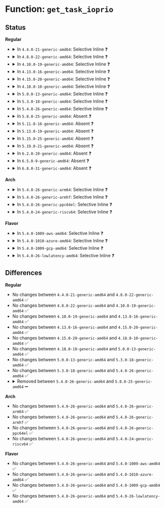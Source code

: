 # Function: <code>get_task_ioprio</code>

## Status
<b>Regular</b>
<ul>
<li>
<details>
<summary>In <code>4.4.0-21-generic-amd64</code>: Selective Inline ❓</summary>

```c
int get_task_ioprio(struct task_struct * p)
```

```json
{
  "name": "get_task_ioprio",
  "collision_type": "Unique Static",
  "inline_type": "Selective",
  "funcs": [
    {
      "addr": 18446744071582833712,
      "name": "get_task_ioprio",
      "external": false,
      "loc": "block/ioprio.c:145",
      "file": "block/ioprio.c",
      "inline": "not declared, inlined",
      "caller_inline": [],
      "caller_func": [
        "block/ioprio.c:SyS_ioprio_get",
        "block/ioprio.c:SyS_ioprio_get",
        "block/ioprio.c:SyS_ioprio_get"
      ]
    }
  ],
  "symbols": [
    {
      "addr": 18446744071582833712,
      "name": "get_task_ioprio",
      "section": ".text",
      "bind": "STB_LOCAL",
      "size": 46
    }
  ]
}
```
</details>
</li>
<li>
<details>
<summary>In <code>4.8.0-22-generic-amd64</code>: Selective Inline ❓</summary>

```c
int get_task_ioprio(struct task_struct * p)
```

```json
{
  "name": "get_task_ioprio",
  "collision_type": "Unique Static",
  "inline_type": "Selective",
  "funcs": [
    {
      "addr": 18446744071583113312,
      "name": "get_task_ioprio",
      "external": false,
      "loc": "block/ioprio.c:145",
      "file": "block/ioprio.c",
      "inline": "not declared, inlined",
      "caller_inline": [],
      "caller_func": [
        "block/ioprio.c:SyS_ioprio_get",
        "block/ioprio.c:SyS_ioprio_get",
        "block/ioprio.c:SyS_ioprio_get"
      ]
    }
  ],
  "symbols": [
    {
      "addr": 18446744071583113312,
      "name": "get_task_ioprio",
      "section": ".text",
      "bind": "STB_LOCAL",
      "size": 88
    }
  ]
}
```
</details>
</li>
<li>
<details>
<summary>In <code>4.10.0-19-generic-amd64</code>: Selective Inline ❓</summary>

```c
int get_task_ioprio(struct task_struct * p)
```

```json
{
  "name": "get_task_ioprio",
  "collision_type": "Unique Static",
  "inline_type": "Selective",
  "funcs": [
    {
      "addr": 18446744071583225024,
      "name": "get_task_ioprio",
      "external": false,
      "loc": "block/ioprio.c:145",
      "file": "block/ioprio.c",
      "inline": "not declared, inlined",
      "caller_inline": [],
      "caller_func": [
        "block/ioprio.c:SyS_ioprio_get",
        "block/ioprio.c:SyS_ioprio_get",
        "block/ioprio.c:SyS_ioprio_get"
      ]
    }
  ],
  "symbols": [
    {
      "addr": 18446744071583225024,
      "name": "get_task_ioprio",
      "section": ".text",
      "bind": "STB_LOCAL",
      "size": 88
    }
  ]
}
```
</details>
</li>
<li>
<details>
<summary>In <code>4.13.0-16-generic-amd64</code>: Selective Inline ❓</summary>

```c
int get_task_ioprio(struct task_struct * p)
```

```json
{
  "name": "get_task_ioprio",
  "collision_type": "Unique Static",
  "inline_type": "Selective",
  "funcs": [
    {
      "addr": 18446744071583279008,
      "name": "get_task_ioprio",
      "external": false,
      "loc": "block/ioprio.c:149",
      "file": "block/ioprio.c",
      "inline": "not declared, inlined",
      "caller_inline": [],
      "caller_func": [
        "block/ioprio.c:SyS_ioprio_get",
        "block/ioprio.c:SyS_ioprio_get",
        "block/ioprio.c:SyS_ioprio_get"
      ]
    }
  ],
  "symbols": [
    {
      "addr": 18446744071583279008,
      "name": "get_task_ioprio",
      "section": ".text",
      "bind": "STB_LOCAL",
      "size": 86
    }
  ]
}
```
</details>
</li>
<li>
<details>
<summary>In <code>4.15.0-20-generic-amd64</code>: Selective Inline ❓</summary>

```c
int get_task_ioprio(struct task_struct * p)
```

```json
{
  "name": "get_task_ioprio",
  "collision_type": "Unique Static",
  "inline_type": "Selective",
  "funcs": [
    {
      "addr": 18446744071583459264,
      "name": "get_task_ioprio",
      "external": false,
      "loc": "block/ioprio.c:149",
      "file": "block/ioprio.c",
      "inline": "not declared, inlined",
      "caller_inline": [],
      "caller_func": [
        "block/ioprio.c:SyS_ioprio_get",
        "block/ioprio.c:SyS_ioprio_get",
        "block/ioprio.c:SyS_ioprio_get"
      ]
    }
  ],
  "symbols": [
    {
      "addr": 18446744071583459264,
      "name": "get_task_ioprio",
      "section": ".text",
      "bind": "STB_LOCAL",
      "size": 86
    }
  ]
}
```
</details>
</li>
<li>
<details>
<summary>In <code>4.18.0-10-generic-amd64</code>: Selective Inline ❓</summary>

```c
int get_task_ioprio(struct task_struct * p)
```

```json
{
  "name": "get_task_ioprio",
  "collision_type": "Unique Static",
  "inline_type": "Selective",
  "funcs": [
    {
      "addr": 18446744071583670544,
      "name": "get_task_ioprio",
      "external": false,
      "loc": "block/ioprio.c:159",
      "file": "block/ioprio.c",
      "inline": "not declared, inlined",
      "caller_inline": [],
      "caller_func": [
        "block/ioprio.c:__ia32_sys_ioprio_get",
        "block/ioprio.c:__ia32_sys_ioprio_get",
        "block/ioprio.c:__ia32_sys_ioprio_get",
        "block/ioprio.c:__x64_sys_ioprio_get",
        "block/ioprio.c:__x64_sys_ioprio_get",
        "block/ioprio.c:__x64_sys_ioprio_get"
      ]
    }
  ],
  "symbols": [
    {
      "addr": 18446744071583670544,
      "name": "get_task_ioprio",
      "section": ".text",
      "bind": "STB_LOCAL",
      "size": 86
    }
  ]
}
```
</details>
</li>
<li>
<details>
<summary>In <code>5.0.0-13-generic-amd64</code>: Selective Inline ❓</summary>

```c
int get_task_ioprio(struct task_struct * p)
```

```json
{
  "name": "get_task_ioprio",
  "collision_type": "Unique Static",
  "inline_type": "Selective",
  "funcs": [
    {
      "addr": 18446744071583777824,
      "name": "get_task_ioprio",
      "external": false,
      "loc": "block/ioprio.c:159",
      "file": "block/ioprio.c",
      "inline": "not declared, inlined",
      "caller_inline": [],
      "caller_func": [
        "block/ioprio.c:__ia32_sys_ioprio_get",
        "block/ioprio.c:__ia32_sys_ioprio_get",
        "block/ioprio.c:__ia32_sys_ioprio_get",
        "block/ioprio.c:__x64_sys_ioprio_get",
        "block/ioprio.c:__x64_sys_ioprio_get",
        "block/ioprio.c:__x64_sys_ioprio_get"
      ]
    }
  ],
  "symbols": [
    {
      "addr": 18446744071583777824,
      "name": "get_task_ioprio",
      "section": ".text",
      "bind": "STB_LOCAL",
      "size": 86
    }
  ]
}
```
</details>
</li>
<li>
<details>
<summary>In <code>5.3.0-18-generic-amd64</code>: Selective Inline ❓</summary>

```c
int get_task_ioprio(struct task_struct * p)
```

```json
{
  "name": "get_task_ioprio",
  "collision_type": "Unique Static",
  "inline_type": "Selective",
  "funcs": [
    {
      "addr": 18446744071583967552,
      "name": "get_task_ioprio",
      "external": false,
      "loc": "block/ioprio.c:160",
      "file": "block/ioprio.c",
      "inline": "not declared, inlined",
      "caller_inline": [],
      "caller_func": [
        "block/ioprio.c:__ia32_sys_ioprio_get",
        "block/ioprio.c:__ia32_sys_ioprio_get",
        "block/ioprio.c:__ia32_sys_ioprio_get",
        "block/ioprio.c:__x64_sys_ioprio_get",
        "block/ioprio.c:__x64_sys_ioprio_get",
        "block/ioprio.c:__x64_sys_ioprio_get"
      ]
    }
  ],
  "symbols": [
    {
      "addr": 18446744071583967552,
      "name": "get_task_ioprio",
      "section": ".text",
      "bind": "STB_LOCAL",
      "size": 91
    }
  ]
}
```
</details>
</li>
<li>
<details>
<summary>In <code>5.4.0-26-generic-amd64</code>: Selective Inline ❓</summary>

```c
int get_task_ioprio(struct task_struct * p)
```

```json
{
  "name": "get_task_ioprio",
  "collision_type": "Unique Static",
  "inline_type": "Selective",
  "funcs": [
    {
      "addr": 18446744071584070912,
      "name": "get_task_ioprio",
      "external": false,
      "loc": "block/ioprio.c:160",
      "file": "block/ioprio.c",
      "inline": "not declared, inlined",
      "caller_inline": [],
      "caller_func": [
        "block/ioprio.c:__ia32_sys_ioprio_get",
        "block/ioprio.c:__ia32_sys_ioprio_get",
        "block/ioprio.c:__ia32_sys_ioprio_get",
        "block/ioprio.c:__x64_sys_ioprio_get",
        "block/ioprio.c:__x64_sys_ioprio_get",
        "block/ioprio.c:__x64_sys_ioprio_get"
      ]
    }
  ],
  "symbols": [
    {
      "addr": 18446744071584070912,
      "name": "get_task_ioprio",
      "section": ".text",
      "bind": "STB_LOCAL",
      "size": 91
    }
  ]
}
```
</details>
</li>
<li>
<details>
<summary>In <code>5.8.0-25-generic-amd64</code>: Absent ❓</summary>

```json
{
  "name": "get_task_ioprio",
  "collision_type": "Unique Static",
  "inline_type": "Selective",
  "funcs": [
    {
      "addr": 18446744071584463589,
      "name": "get_task_ioprio",
      "external": false,
      "loc": "block/ioprio.c:160",
      "file": "block/ioprio.c",
      "inline": "not declared, inlined",
      "caller_inline": [
        "block/ioprio.c:__do_sys_ioprio_get",
        "block/ioprio.c:__do_sys_ioprio_get",
        "block/ioprio.c:__do_sys_ioprio_get"
      ],
      "caller_func": [
        "block/ioprio.c:__do_sys_ioprio_get",
        "block/ioprio.c:__do_sys_ioprio_get",
        "block/ioprio.c:__do_sys_ioprio_get"
      ]
    }
  ],
  "symbols": [
    {
      "addr": 18446744071584463264,
      "name": "get_task_ioprio.part.0",
      "section": ".text",
      "bind": "STB_LOCAL",
      "size": 71
    }
  ]
}
```
</details>
</li>
<li>
<details>
<summary>In <code>5.11.0-16-generic-amd64</code>: Absent ❓</summary>

```json
{
  "name": "get_task_ioprio",
  "collision_type": "Unique Static",
  "inline_type": "Selective",
  "funcs": [
    {
      "addr": 18446744071584578634,
      "name": "get_task_ioprio",
      "external": false,
      "loc": "block/ioprio.c:160",
      "file": "block/ioprio.c",
      "inline": "not declared, inlined",
      "caller_inline": [
        "block/ioprio.c:__do_sys_ioprio_get",
        "block/ioprio.c:__do_sys_ioprio_get",
        "block/ioprio.c:__do_sys_ioprio_get"
      ],
      "caller_func": [
        "block/ioprio.c:__do_sys_ioprio_get",
        "block/ioprio.c:__do_sys_ioprio_get",
        "block/ioprio.c:__do_sys_ioprio_get"
      ]
    }
  ],
  "symbols": [
    {
      "addr": 18446744071584578304,
      "name": "get_task_ioprio.part.0",
      "section": ".text",
      "bind": "STB_LOCAL",
      "size": 71
    }
  ]
}
```
</details>
</li>
<li>
<details>
<summary>In <code>5.13.0-19-generic-amd64</code>: Absent ❓</summary>

```json
{
  "name": "get_task_ioprio",
  "collision_type": "Unique Static",
  "inline_type": "Selective",
  "funcs": [
    {
      "addr": 18446744071584610698,
      "name": "get_task_ioprio",
      "external": false,
      "loc": "block/ioprio.c:167",
      "file": "block/ioprio.c",
      "inline": "not declared, inlined",
      "caller_inline": [
        "block/ioprio.c:__do_sys_ioprio_get",
        "block/ioprio.c:__do_sys_ioprio_get",
        "block/ioprio.c:__do_sys_ioprio_get"
      ],
      "caller_func": [
        "block/ioprio.c:__do_sys_ioprio_get",
        "block/ioprio.c:__do_sys_ioprio_get",
        "block/ioprio.c:__do_sys_ioprio_get"
      ]
    }
  ],
  "symbols": [
    {
      "addr": 18446744071584610368,
      "name": "get_task_ioprio.part.0",
      "section": ".text",
      "bind": "STB_LOCAL",
      "size": 71
    }
  ]
}
```
</details>
</li>
<li>
<details>
<summary>In <code>5.15.0-25-generic-amd64</code>: Absent ❓</summary>

```json
{
  "name": "get_task_ioprio",
  "collision_type": "Unique Static",
  "inline_type": "Selective",
  "funcs": [
    {
      "addr": 18446744071585025099,
      "name": "get_task_ioprio",
      "external": false,
      "loc": "block/ioprio.c:173",
      "file": "block/ioprio.c",
      "inline": "not declared, inlined",
      "caller_inline": [
        "block/ioprio.c:__do_sys_ioprio_get",
        "block/ioprio.c:__do_sys_ioprio_get",
        "block/ioprio.c:__do_sys_ioprio_get"
      ],
      "caller_func": [
        "block/ioprio.c:__do_sys_ioprio_get",
        "block/ioprio.c:__do_sys_ioprio_get",
        "block/ioprio.c:__do_sys_ioprio_get"
      ]
    }
  ],
  "symbols": [
    {
      "addr": 18446744071585024736,
      "name": "get_task_ioprio.part.0",
      "section": ".text",
      "bind": "STB_LOCAL",
      "size": 71
    }
  ]
}
```
</details>
</li>
<li>
<details>
<summary>In <code>5.19.0-21-generic-amd64</code>: Absent ❓</summary>

```json
{
  "name": "get_task_ioprio",
  "collision_type": "Unique Static",
  "inline_type": "Full",
  "funcs": [
    {
      "addr": 18446744071585741926,
      "name": "get_task_ioprio",
      "external": false,
      "loc": "block/ioprio.c:141",
      "file": "block/ioprio.c",
      "inline": "not declared, inlined",
      "caller_inline": [
        "block/ioprio.c:__do_sys_ioprio_get",
        "block/ioprio.c:__do_sys_ioprio_get",
        "block/ioprio.c:__do_sys_ioprio_get",
        "block/ioprio.c:__do_sys_ioprio_get",
        "block/ioprio.c:__do_sys_ioprio_get",
        "block/ioprio.c:__do_sys_ioprio_get"
      ],
      "caller_func": []
    }
  ],
  "symbols": []
}
```
</details>
</li>
<li>
<details>
<summary>In <code>6.2.0-20-generic-amd64</code>: Absent ❓</summary>

```json
{
  "name": "get_task_ioprio",
  "collision_type": "Unique Static",
  "inline_type": "Full",
  "funcs": [
    {
      "addr": 18446744071586524159,
      "name": "get_task_ioprio",
      "external": false,
      "loc": "block/ioprio.c:167",
      "file": "block/ioprio.c",
      "inline": "not declared, inlined",
      "caller_inline": [
        "block/ioprio.c:__do_sys_ioprio_get",
        "block/ioprio.c:__do_sys_ioprio_get",
        "block/ioprio.c:__do_sys_ioprio_get",
        "block/ioprio.c:__do_sys_ioprio_get"
      ],
      "caller_func": []
    }
  ],
  "symbols": []
}
```
</details>
</li>
<li>
<details>
<summary>In <code>6.5.0-9-generic-amd64</code>: Absent ❓</summary>

```json
{
  "name": "get_task_ioprio",
  "collision_type": "Unique Static",
  "inline_type": "Full",
  "funcs": [
    {
      "addr": 18446744071586770776,
      "name": "get_task_ioprio",
      "external": false,
      "loc": "block/ioprio.c:168",
      "file": "block/ioprio.c",
      "inline": "not declared, inlined",
      "caller_inline": [
        "block/ioprio.c:__do_sys_ioprio_get",
        "block/ioprio.c:__do_sys_ioprio_get",
        "block/ioprio.c:__do_sys_ioprio_get",
        "block/ioprio.c:__do_sys_ioprio_get"
      ],
      "caller_func": []
    }
  ],
  "symbols": []
}
```
</details>
</li>
<li>
<details>
<summary>In <code>6.8.0-31-generic-amd64</code>: Absent ❓</summary>

```json
{
  "name": "get_task_ioprio",
  "collision_type": "Unique Static",
  "inline_type": "Selective",
  "funcs": [
    {
      "addr": 18446744071587043423,
      "name": "get_task_ioprio",
      "external": false,
      "loc": "block/ioprio.c:142",
      "file": "block/ioprio.c",
      "inline": "not declared, inlined",
      "caller_inline": [
        "block/ioprio.c:__do_sys_ioprio_get",
        "block/ioprio.c:__do_sys_ioprio_get"
      ],
      "caller_func": [
        "block/ioprio.c:__do_sys_ioprio_get",
        "block/ioprio.c:__do_sys_ioprio_get"
      ]
    }
  ],
  "symbols": [
    {
      "addr": 18446744071587042624,
      "name": "get_task_ioprio.part.0",
      "section": ".text",
      "bind": "STB_LOCAL",
      "size": 224
    }
  ]
}
```
</details>
</li>
</ul>
<b>Arch</b>
<ul>
<li>
<details>
<summary>In <code>5.4.0-26-generic-arm64</code>: Selective Inline ❓</summary>

```c
int get_task_ioprio(struct task_struct * p)
```

```json
{
  "name": "get_task_ioprio",
  "collision_type": "Unique Static",
  "inline_type": "Selective",
  "funcs": [
    {
      "addr": 18446603336495914280,
      "name": "get_task_ioprio",
      "external": false,
      "loc": "block/ioprio.c:160",
      "file": "block/ioprio.c",
      "inline": "not declared, inlined",
      "caller_inline": [],
      "caller_func": [
        "block/ioprio.c:__arm64_sys_ioprio_get",
        "block/ioprio.c:__arm64_sys_ioprio_get",
        "block/ioprio.c:__arm64_sys_ioprio_get"
      ]
    }
  ],
  "symbols": [
    {
      "addr": 18446603336495914280,
      "name": "get_task_ioprio",
      "section": ".text",
      "bind": "STB_LOCAL",
      "size": 164
    }
  ]
}
```
</details>
</li>
<li>
<details>
<summary>In <code>5.4.0-26-generic-armhf</code>: Selective Inline ❓</summary>

```c
int get_task_ioprio(struct task_struct * p)
```

```json
{
  "name": "get_task_ioprio",
  "collision_type": "Unique Static",
  "inline_type": "Selective",
  "funcs": [
    {
      "addr": 3229256780,
      "name": "get_task_ioprio",
      "external": false,
      "loc": "block/ioprio.c:160",
      "file": "block/ioprio.c",
      "inline": "not declared, inlined",
      "caller_inline": [],
      "caller_func": [
        "block/ioprio.c:__se_sys_ioprio_get",
        "block/ioprio.c:__se_sys_ioprio_get",
        "block/ioprio.c:__se_sys_ioprio_get"
      ]
    }
  ],
  "symbols": [
    {
      "addr": 3229256780,
      "name": "get_task_ioprio",
      "section": ".text",
      "bind": "STB_LOCAL",
      "size": 92
    }
  ]
}
```
</details>
</li>
<li>
<details>
<summary>In <code>5.4.0-26-generic-ppc64el</code>: Selective Inline ❓</summary>

```c
int get_task_ioprio(struct task_struct * p)
```

```json
{
  "name": "get_task_ioprio",
  "collision_type": "Unique Static",
  "inline_type": "Selective",
  "funcs": [
    {
      "addr": 13835058055290124272,
      "name": "get_task_ioprio",
      "external": false,
      "loc": "block/ioprio.c:160",
      "file": "block/ioprio.c",
      "inline": "not declared, inlined",
      "caller_inline": [],
      "caller_func": [
        "block/ioprio.c:__se_sys_ioprio_get",
        "block/ioprio.c:__se_sys_ioprio_get",
        "block/ioprio.c:__se_sys_ioprio_get"
      ]
    }
  ],
  "symbols": [
    {
      "addr": 13835058055290124272,
      "name": "get_task_ioprio",
      "section": ".text",
      "bind": "STB_LOCAL",
      "size": 192
    }
  ]
}
```
</details>
</li>
<li>
<details>
<summary>In <code>5.4.0-24-generic-riscv64</code>: Selective Inline ❓</summary>

```c
int get_task_ioprio(struct task_struct * p)
```

```json
{
  "name": "get_task_ioprio",
  "collision_type": "Unique Static",
  "inline_type": "Selective",
  "funcs": [
    {
      "addr": 18446743936275027778,
      "name": "get_task_ioprio",
      "external": false,
      "loc": "block/ioprio.c:160",
      "file": "block/ioprio.c",
      "inline": "not declared, inlined",
      "caller_inline": [],
      "caller_func": [
        "block/ioprio.c:__se_sys_ioprio_get",
        "block/ioprio.c:__se_sys_ioprio_get",
        "block/ioprio.c:__se_sys_ioprio_get"
      ]
    }
  ],
  "symbols": [
    {
      "addr": 18446743936275027778,
      "name": "get_task_ioprio",
      "section": ".text",
      "bind": "STB_LOCAL",
      "size": 142
    }
  ]
}
```
</details>
</li>
</ul>
<b>Flavor</b>
<ul>
<li>
<details>
<summary>In <code>5.4.0-1009-aws-amd64</code>: Selective Inline ❓</summary>

```c
int get_task_ioprio(struct task_struct * p)
```

```json
{
  "name": "get_task_ioprio",
  "collision_type": "Unique Static",
  "inline_type": "Selective",
  "funcs": [
    {
      "addr": 18446744071584039648,
      "name": "get_task_ioprio",
      "external": false,
      "loc": "block/ioprio.c:160",
      "file": "block/ioprio.c",
      "inline": "not declared, inlined",
      "caller_inline": [],
      "caller_func": [
        "block/ioprio.c:__ia32_sys_ioprio_get",
        "block/ioprio.c:__ia32_sys_ioprio_get",
        "block/ioprio.c:__ia32_sys_ioprio_get",
        "block/ioprio.c:__x64_sys_ioprio_get",
        "block/ioprio.c:__x64_sys_ioprio_get",
        "block/ioprio.c:__x64_sys_ioprio_get"
      ]
    }
  ],
  "symbols": [
    {
      "addr": 18446744071584039648,
      "name": "get_task_ioprio",
      "section": ".text",
      "bind": "STB_LOCAL",
      "size": 91
    }
  ]
}
```
</details>
</li>
<li>
<details>
<summary>In <code>5.4.0-1010-azure-amd64</code>: Selective Inline ❓</summary>

```c
int get_task_ioprio(struct task_struct * p)
```

```json
{
  "name": "get_task_ioprio",
  "collision_type": "Unique Static",
  "inline_type": "Selective",
  "funcs": [
    {
      "addr": 18446744071583975408,
      "name": "get_task_ioprio",
      "external": false,
      "loc": "block/ioprio.c:160",
      "file": "block/ioprio.c",
      "inline": "not declared, inlined",
      "caller_inline": [],
      "caller_func": [
        "block/ioprio.c:__ia32_sys_ioprio_get",
        "block/ioprio.c:__ia32_sys_ioprio_get",
        "block/ioprio.c:__ia32_sys_ioprio_get",
        "block/ioprio.c:__x64_sys_ioprio_get",
        "block/ioprio.c:__x64_sys_ioprio_get",
        "block/ioprio.c:__x64_sys_ioprio_get"
      ]
    }
  ],
  "symbols": [
    {
      "addr": 18446744071583975408,
      "name": "get_task_ioprio",
      "section": ".text",
      "bind": "STB_LOCAL",
      "size": 91
    }
  ]
}
```
</details>
</li>
<li>
<details>
<summary>In <code>5.4.0-1009-gcp-amd64</code>: Selective Inline ❓</summary>

```c
int get_task_ioprio(struct task_struct * p)
```

```json
{
  "name": "get_task_ioprio",
  "collision_type": "Unique Static",
  "inline_type": "Selective",
  "funcs": [
    {
      "addr": 18446744071584023408,
      "name": "get_task_ioprio",
      "external": false,
      "loc": "block/ioprio.c:160",
      "file": "block/ioprio.c",
      "inline": "not declared, inlined",
      "caller_inline": [],
      "caller_func": [
        "block/ioprio.c:__ia32_sys_ioprio_get",
        "block/ioprio.c:__ia32_sys_ioprio_get",
        "block/ioprio.c:__ia32_sys_ioprio_get",
        "block/ioprio.c:__x64_sys_ioprio_get",
        "block/ioprio.c:__x64_sys_ioprio_get",
        "block/ioprio.c:__x64_sys_ioprio_get"
      ]
    }
  ],
  "symbols": [
    {
      "addr": 18446744071584023408,
      "name": "get_task_ioprio",
      "section": ".text",
      "bind": "STB_LOCAL",
      "size": 91
    }
  ]
}
```
</details>
</li>
<li>
<details>
<summary>In <code>5.4.0-26-lowlatency-amd64</code>: Selective Inline ❓</summary>

```c
int get_task_ioprio(struct task_struct * p)
```

```json
{
  "name": "get_task_ioprio",
  "collision_type": "Unique Static",
  "inline_type": "Selective",
  "funcs": [
    {
      "addr": 18446744071584125968,
      "name": "get_task_ioprio",
      "external": false,
      "loc": "block/ioprio.c:160",
      "file": "block/ioprio.c",
      "inline": "not declared, inlined",
      "caller_inline": [],
      "caller_func": [
        "block/ioprio.c:__ia32_sys_ioprio_get",
        "block/ioprio.c:__ia32_sys_ioprio_get",
        "block/ioprio.c:__ia32_sys_ioprio_get",
        "block/ioprio.c:__x64_sys_ioprio_get",
        "block/ioprio.c:__x64_sys_ioprio_get",
        "block/ioprio.c:__x64_sys_ioprio_get"
      ]
    }
  ],
  "symbols": [
    {
      "addr": 18446744071584125968,
      "name": "get_task_ioprio",
      "section": ".text",
      "bind": "STB_LOCAL",
      "size": 95
    }
  ]
}
```
</details>
</li>
</ul>

## Differences
<b>Regular</b>
<ul>
<li>
No changes between <code>4.4.0-21-generic-amd64</code> and <code>4.8.0-22-generic-amd64</code> ✅
</li>
<li>
No changes between <code>4.8.0-22-generic-amd64</code> and <code>4.10.0-19-generic-amd64</code> ✅
</li>
<li>
No changes between <code>4.10.0-19-generic-amd64</code> and <code>4.13.0-16-generic-amd64</code> ✅
</li>
<li>
No changes between <code>4.13.0-16-generic-amd64</code> and <code>4.15.0-20-generic-amd64</code> ✅
</li>
<li>
No changes between <code>4.15.0-20-generic-amd64</code> and <code>4.18.0-10-generic-amd64</code> ✅
</li>
<li>
No changes between <code>4.18.0-10-generic-amd64</code> and <code>5.0.0-13-generic-amd64</code> ✅
</li>
<li>
No changes between <code>5.0.0-13-generic-amd64</code> and <code>5.3.0-18-generic-amd64</code> ✅
</li>
<li>
No changes between <code>5.3.0-18-generic-amd64</code> and <code>5.4.0-26-generic-amd64</code> ✅
</li>
<li>
<details>
<summary>Removed between <code>5.4.0-26-generic-amd64</code> and <code>5.8.0-25-generic-amd64</code> ➖</summary>

```c
int get_task_ioprio(struct task_struct * p)
```
</details>
</li>
</ul>
<b>Arch</b>
<ul>
<li>
No changes between <code>5.4.0-26-generic-amd64</code> and <code>5.4.0-26-generic-arm64</code> ✅
</li>
<li>
No changes between <code>5.4.0-26-generic-amd64</code> and <code>5.4.0-26-generic-armhf</code> ✅
</li>
<li>
No changes between <code>5.4.0-26-generic-amd64</code> and <code>5.4.0-26-generic-ppc64el</code> ✅
</li>
<li>
No changes between <code>5.4.0-26-generic-amd64</code> and <code>5.4.0-24-generic-riscv64</code> ✅
</li>
</ul>
<b>Flavor</b>
<ul>
<li>
No changes between <code>5.4.0-26-generic-amd64</code> and <code>5.4.0-1009-aws-amd64</code> ✅
</li>
<li>
No changes between <code>5.4.0-26-generic-amd64</code> and <code>5.4.0-1010-azure-amd64</code> ✅
</li>
<li>
No changes between <code>5.4.0-26-generic-amd64</code> and <code>5.4.0-1009-gcp-amd64</code> ✅
</li>
<li>
No changes between <code>5.4.0-26-generic-amd64</code> and <code>5.4.0-26-lowlatency-amd64</code> ✅
</li>
</ul>
